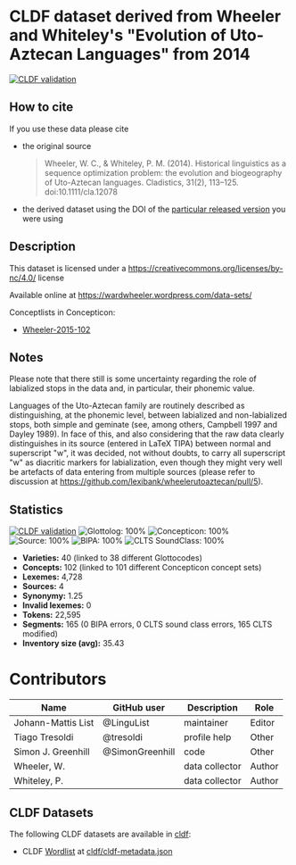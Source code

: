 # CLDF dataset derived from Wheeler and Whiteley's "Evolution of Uto-Aztecan Languages" from 2014

[![CLDF validation](https://github.com/lexibank/wheelerutoaztecan/workflows/CLDF-validation/badge.svg)](https://github.com/lexibank/wheelerutoaztecan/actions?query=workflow%3ACLDF-validation)

## How to cite

If you use these data please cite
- the original source
  > Wheeler, W. C., & Whiteley, P. M. (2014). Historical linguistics as a sequence optimization problem: the evolution and biogeography of Uto-Aztecan languages. Cladistics, 31(2), 113–125. doi:10.1111/cla.12078
- the derived dataset using the DOI of the [particular released version](../../releases/) you were using

## Description


This dataset is licensed under a https://creativecommons.org/licenses/by-nc/4.0/ license

Available online at https://wardwheeler.wordpress.com/data-sets/


Conceptlists in Concepticon:
- [Wheeler-2015-102](https://concepticon.clld.org/contributions/Wheeler-2015-102)
## Notes

Please note that there still is some uncertainty regarding the role of
labialized stops in the data and, in particular, their phonemic value.

Languages of the Uto-Aztecan family are routinely described as distinguishing,
at the phonemic level, between labialized and non-labialized stops, both
simple and geminate (see, among others, Campbell 1997 and Dayley 1989). In
face of this, and also considering that the raw data clearly distinguishes
in its source (entered in LaTeX TIPA) between normal and superscript "w",
it was decided, not without doubts, to carry all superscript "w" as
diacritic markers for labialization, even though they might very well be
artefacts of data entering from multiple sources (please refer to
discussion at https://github.com/lexibank/wheelerutoaztecan/pull/5).



## Statistics


[![CLDF validation](https://github.com/lexibank/wheelerutoaztecan/workflows/CLDF-validation/badge.svg)](https://github.com/lexibank/wheelerutoaztecan/actions?query=workflow%3ACLDF-validation)
![Glottolog: 100%](https://img.shields.io/badge/Glottolog-100%25-brightgreen.svg "Glottolog: 100%")
![Concepticon: 100%](https://img.shields.io/badge/Concepticon-100%25-brightgreen.svg "Concepticon: 100%")
![Source: 100%](https://img.shields.io/badge/Source-100%25-brightgreen.svg "Source: 100%")
![BIPA: 100%](https://img.shields.io/badge/BIPA-100%25-brightgreen.svg "BIPA: 100%")
![CLTS SoundClass: 100%](https://img.shields.io/badge/CLTS%20SoundClass-100%25-brightgreen.svg "CLTS SoundClass: 100%")

- **Varieties:** 40 (linked to 38 different Glottocodes)
- **Concepts:** 102 (linked to 101 different Concepticon concept sets)
- **Lexemes:** 4,728
- **Sources:** 4
- **Synonymy:** 1.25
- **Invalid lexemes:** 0
- **Tokens:** 22,595
- **Segments:** 165 (0 BIPA errors, 0 CLTS sound class errors, 165 CLTS modified)
- **Inventory size (avg):** 35.43

# Contributors

Name | GitHub user | Description | Role
--- | --- | --- | ---
Johann-Mattis List | @LinguList | maintainer | Editor
Tiago Tresoldi | @tresoldi | profile help | Other
Simon J. Greenhill | @SimonGreenhill | code | Other
Wheeler, W. | | data collector | Author
Whiteley, P. | | data collector | Author




## CLDF Datasets

The following CLDF datasets are available in [cldf](cldf):

- CLDF [Wordlist](https://github.com/cldf/cldf/tree/master/modules/Wordlist) at [cldf/cldf-metadata.json](cldf/cldf-metadata.json)